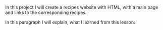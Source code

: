 In this project I will create a recipes website with HTML, with a main page and links to the corresponding recipes. 

In this paragraph I will explain, what I learned from this lesson:
